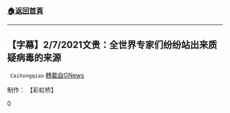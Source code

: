 ###  [:house:返回首頁](https://github.com/ourhimalayas/txt)
---

## 【字幕】2/7/2021文贵：全世界专家们纷纷站出来质疑病毒的来源
` Caihongqiao` [轉載自GNews](https://gnews.org/zh-hans/895304/)

制作： 【彩虹桥】



0
